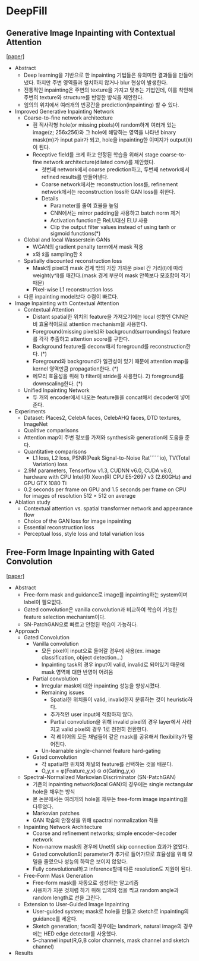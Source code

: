 # DeepFill
## Generative Image Inpainting with Contextual Attention
[[paper]](https://arxiv.org/abs/1801.07892)
- Abstract
    - Deep learning을 기반으로 한 inpainting 기법들은 유의미한 결과들을 만들어냈다. 하지만 주변 영역들과 일치하지 않거나 blur 현상이 발생한다.
    - 전통적인 inpainting은 주변의 texture을 가지고 맞추는 기법인데, 이를 착안해 주변의 texture와 structure를 반영한 방식을 제안한다.
    - 임의의 위치에서 여러개의 빈공간을 prediction(inpainting) 할 수 있다.
- Improved Generative Inpainting Network
    - Coarse-to-fine network architecture
        - 흰 직사각형 hole(or missing pixels)이 random하게 여러개 있는 image(z; 256x256)와 그 hole에 해당하는 영역을 나타낸 binary mask(m)가 input pair가 되고, hole을 inpainting한 이미지가 output(x̃)이 된다.
        - Receptive field를 크게 하고 안정된 학습을 위해서 stage coarse-to-fine network architecture(dilated conv)를 제안했다.
            - 첫번째 network에서 coarse prediction하고, 두번째 network에서 refined results를 만들어낸다.
            - Coarse network에서는 reconstruction loss를, refinement network에서는 reconstruction loss와 GAN loss를 취한다.
            - Details
                - Parameter를 줄여 효율을 높임
                - CNN에서는 mirror padding을 사용하고 batch norm 제거
                - Activation function은 ReLU대신 ELU 사용
                - Clip the output filter values instead of using tanh or sigmoid functions(*)
    - Global and local Wasserstein GANs
        - WGAN의 gradient penalty term에서 mask 적용
        - x와 x̃을 sampling한 x̂
    - Spatially discounted reconstruction loss
        - Mask의 pixel과 mask 경계 밖의 가장 가까운 pixel 간 거리(l)에 따라 weight(γ^l)를 매긴다.(mask 경계 부분이 mask 안쪽보다 모호함이 적기 때문)
        - Pixel-wise L1 reconstruction loss
    - 다른 inpainting model보다 수렴이 빠르다.
- Image Inpainting with Contextual Attention
    - Contextual Attention
        - Distant spatial한 위치의 feature을 가져오기에는 local 성향인 CNN은 비 효율적이므로 attention mechanism을 사용한다.
        - Foreground(missing pixels)와 background(surroundings) feature를 각각 추출하고 attention score를 구한다.
        - Background feature를 deconv해서 foreground를 reconstruction한다. (*)
        - Foreground와 background가 일관성이 있기 때문에 attention map을 kernel 영역만큼 propagation한다. (*)
        - 메모리 효율성을 위해 1) filter에 stride를 사용한다. 2) foreground를 downscaling한다. (*)
    - Unified Inpainting Network
        - 두 개의 encoder에서 나오는 feature들을 concat해서 decoder에 넣어준다.
- Experiments
    - Dataset: Places2, CelebA faces,  CelebAHQ faces, DTD textures, ImageNet
    - Qualitive comparisons
    - Attention map이 주변 정보를 가져와 synthesis와 generation에 도움을 준다.
    - Quantitative comparisons
        - L1 loss, L2 loss, PSNR(Peak Signal-to-Noise Rat``````io), TV(Total Variation) loss
    - 2.9M parameters, Tensorflow v1.3, CUDNN v6.0, CUDA v8.0, hardware with CPU Intel(R) Xeon(R) CPU E5-2697 v3 (2.60GHz) and GPU GTX 1080 Ti
    - 0.2 seconds per frame on GPU and 1.5 seconds per frame on CPU for images of resolution 512 × 512 on average
- Ablation study
    - Contextual attention vs. spatial transformer network and appearance flow
    - Choice of the GAN loss for image inpainting
    - Essential reconstruction loss
    - Perceptual loss, style loss and total variation loss
    
## Free-Form Image Inpainting with Gated Convolution
[[paper]](https://arxiv.org/abs/1801.07892v2)
- Abstract
    - Free-form mask and guidance로 image를 inpainting하는 system이며 label이 필요없다.
    - Gated convolution은 vanilla convolution과 비교하여 학습이 가능한 feature selection mechanism이다.
    - SN-PatchGAN으로 빠르고 안정된 학습이 가능하다.
- Approach
    - Gated Convolution
        - Vanilla convolution
            - 모든 pixel이 input으로 들어갈 경우에 사용(ex. image classification, object detection...)
            - Inpainting task의 경우 input이 valid, invalid로 되어있기 때문에 mask 영역에 대한 반영이 어려움
        - Partial convolution
            - Irregular mask에 대한 inpainting 성능을 향상시켰다.
            - Remaining issues
                - Spatial한 위치들이 valid, invalid한지 분류하는 것이 heuristic하다.
                - 추가적인 user input에 적합하지 않다.
                - Partial convolution을 위해 invalid pixel의 경우 layer에서 사라지고 valid pixel의 경우 1로 천천히 전환한다.
                - 각 레이어의 모든 채널들이 같은 mask를 공유해서 flexibility가 떨어진다.
            - Un-learnable single-channel feature hard-gating
        - Gated convolution
            - 각 spatial한 위치와 채널의 feature를 선택하는 것을 배운다.
            - O_y,x = φ(Feature_y,x) ⊙ σ(Gating_y,x)
    - Spectral-Normalized Markovian Discriminator (SN-PatchGAN)
        - 기존의 inpainting network(local GAN)의 경우에는 single rectangular hole을 채우는 방식
        - 본 논문에서는 여러개의 hole을 채우는 free-form image inpainting을 다루었다.
        - Markovian patches
        - GAN 학습의 안정성을 위해 spactral normalization 적용
    - Inpainting Network Architecture
        - Coarse and refinement networks; simple encoder-decoder network
        - Non-narrow mask의 경우에 Unet의 skip connection 효과가 없었다.
        - Gated convolution의 parameter가 추가로 들어가므로 효율성을 위해 모델을 줄였으나 성능의 하락은 보이지 않았다.
        - Fully convolutional하고 inference할때 다른 resolution도 지원이 된다.
    - Free-Form Mask Generation
        - Free-form mask를 자동으로 생성하는 알고리즘
        - 사용자가 지운 것처럼 하기 위해 임의의 점을 찍고 random angle과 random length로 선을 그린다.
    - Extension to User-Guided Image Inpainting
        - User-guided system; mask로 hole을 만들고 sketch로 inpainting의 guidance를 세운다.
        - Sketch generation; face의 경우에는 landmark, natural image의 경우에는 HED edge detector를 사용했다. 
        - 5-channel input(R,G,B color channels, mask channel and sketch channel)
- Results
    